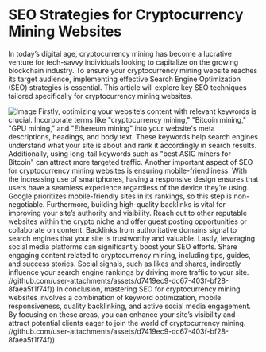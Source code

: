 # SEO Strategies for Cryptocurrency Mining Websites
In today’s digital age, cryptocurrency mining has become a lucrative venture for tech-savvy individuals looking to capitalize on the growing blockchain industry. To ensure your cryptocurrency mining website reaches its target audience, implementing effective Search Engine Optimization (SEO) strategies is essential. This article will explore key SEO techniques tailored specifically for cryptocurrency mining websites.

![Image](https://github.com/user-attachments/assets/d7419ec9-dc67-403f-bf28-8faea5f1f74f)
Firstly, optimizing your website’s content with relevant keywords is crucial. Incorporate terms like "cryptocurrency mining," "Bitcoin mining," "GPU mining," and "Ethereum mining" into your website's meta descriptions, headings, and body text. These keywords help search engines understand what your site is about and rank it accordingly in search results. Additionally, using long-tail keywords such as "best ASIC miners for Bitcoin" can attract more targeted traffic.
Another important aspect of SEO for cryptocurrency mining websites is ensuring mobile-friendliness. With the increasing use of smartphones, having a responsive design ensures that users have a seamless experience regardless of the device they’re using. Google prioritizes mobile-friendly sites in its rankings, so this step is non-negotiable.
Furthermore, building high-quality backlinks is vital for improving your site’s authority and visibility. Reach out to other reputable websites within the crypto niche and offer guest posting opportunities or collaborate on content. Backlinks from authoritative domains signal to search engines that your site is trustworthy and valuable.
Lastly, leveraging social media platforms can significantly boost your SEO efforts. Share engaging content related to cryptocurrency mining, including tips, guides, and success stories. Social signals, such as likes and shares, indirectly influence your search engine rankings by driving more traffic to your site.
 //github.com/user-attachments/assets/d7419ec9-dc67-403f-bf28-8faea5f1f74f))
In conclusion, mastering SEO for cryptocurrency mining websites involves a combination of keyword optimization, mobile responsiveness, quality backlinking, and active social media engagement. By focusing on these areas, you can enhance your site’s visibility and attract potential clients eager to join the world of cryptocurrency mining.
 //github.com/user-attachments/assets/d7419ec9-dc67-403f-bf28-8faea5f1f74f))
